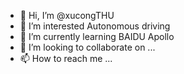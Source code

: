 - 👋 Hi, I’m @xucongTHU
- 👀 I’m interested Autonomous driving
- 🌱 I’m currently learning BAIDU Apollo
- 💞️ I’m looking to collaborate on ...
- 📫 How to reach me ...

<!---
xucongTHU/xucongTHU is a ✨ special ✨ repository because its `README.md` (this file) appears on your GitHub profile.
You can click the Preview link to take a look at your changes.
--->
